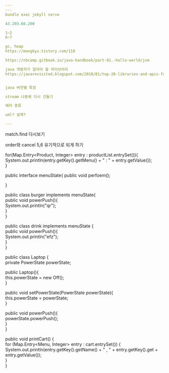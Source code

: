 ```yaml
---
---
bundle exec jekyll serve

43.203.66.200

1~2
6~7

gc, heap
https://mangkyu.tistory.com/118

https://nbcamp.gitbook.io/java-handbook/part-01.-hello-world/jvm

java 개발자가 알아야 할 라이브러리
https://javarevisited.blogspot.com/2018/01/top-20-libraries-and-apis-for-java-programmers.html#axzz8NiKZd9T7


java 버전별 특징

stream 나중에 다시 건들기

에러 종류

uml? 설계?

---
```


match.find 다시보기

order와 cancel 5,6 유기적으로 되게 하기

for(Map.Entry<Product, Integer> entry : productList.entrySet()){  
    System.out.println(entry.getKey().getMenu() + " : " + entry.getValue());  
}


public interface menuState{
	public void perfoem();

}

public class burger implements menuState{  
	public void powerPush(){  
	System.out.println("qr");  
}  
}

public class drink implements menuState {  
public void powerPush(){  
System.out.println("efz");  
}  
}

public class Laptop {  
private PowerState powerState;  
  
public Laptop(){  
this.powerState = new Off();  
}  
  
public void setPowerState(PowerState powerState){  
this.powerState = powerState;  
}  
  
public void powerPush(){  
powerState.powerPush();  
}  
}

public void printCart() {  
    for (Map.Entry<Menu, Integer> entry : cart.entrySet()) {  
        System.out.println(entry.getKey().getName() + " , " + entry.getKey().get + entry.getValue());  
    }  
}